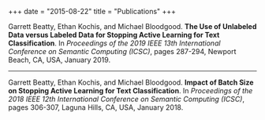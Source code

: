 +++
date = "2015-08-22"
title = "Publications"
+++

Garrett Beatty, Ethan Kochis, and Michael Bloodgood. **The Use of Unlabeled Data versus Labeled Data for 
Stopping Active Learning for Text Classification**. In *Proceedings of the 2019 IEEE 13th International Conference
 on Semantic Computing (ICSC)*, pages 287-294, Newport Beach, CA, USA, January 2019. 
 
* * *

Garrett Beatty, Ethan Kochis, and Michael Bloodgood. **Impact of Batch Size on Stopping Active Learning for Text Classification**. 
In *Proceedings of the 2018 IEEE 12th International Conference on Semantic Computing (ICSC)*, pages 306-307, Laguna Hills, CA, USA, January 2018.